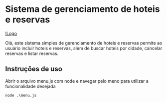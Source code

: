 # Sistema de gerenciamento de hoteis e reservas

[!Logo](https://imgur.com/2eJWVFu)

Olá, este sistema simples de gerenciamento de hoteis e reservas permite ao usuário incluir hoteis e reservas, alem de buscar hoteis por cidade, cancelar reservas e listar reservas.

## Instruções de uso

Abrir o arquivo menu.js com node e navegar pelo meno para utilizar a funcionalidade desejada

```terminal
node .\menu.js

```
